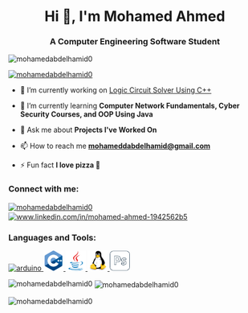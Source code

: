 <h1 align="center">Hi 👋, I'm Mohamed Ahmed</h1>
<h3 align="center">A Computer Engineering Software Student</h3>

<p align="left"> <img src="https://komarev.com/ghpvc/?username=mohamedabdelhamid0&label=Profile%20views&color=0e75b6&style=flat" alt="mohamedabdelhamid0" /> </p>

<p align="left"> <a href="https://github.com/ryo-ma/github-profile-trophy"><img src="https://github-profile-trophy.vercel.app/?username=mohamedabdelhamid0" alt="mohamedabdelhamid0" /></a> </p>

- 🔭 I’m currently working on [Logic Circuit Solver Using C++](https://github.com/MohamedAbdelhamid0/LogicCircuitSolver)

- 🌱 I’m currently learning **Computer Network Fundamentals, Cyber Security Courses, and OOP Using Java**

- 💬 Ask me about **Projects I've Worked On**

- 📫 How to reach me **mohameddabdelhamid@gmail.com**

- ⚡ Fun fact **I love pizza 🍕**

<h3 align="left">Connect with me:</h3>
<p align="left">
<a href="https://dev.to/mohamedabdelhamid0" target="blank"><img align="center" src="https://raw.githubusercontent.com/rahuldkjain/github-profile-readme-generator/master/src/images/icons/Social/devto.svg" alt="mohamedabdelhamid0" height="30" width="40" /></a>
<a href="https://linkedin.com/in/www.linkedin.com/in/mohamed-ahmed-1942562b5" target="blank"><img align="center" src="https://raw.githubusercontent.com/rahuldkjain/github-profile-readme-generator/master/src/images/icons/Social/linked-in-alt.svg" alt="www.linkedin.com/in/mohamed-ahmed-1942562b5" height="30" width="40" /></a>
</p>

<h3 align="left">Languages and Tools:</h3>
<p align="left"> <a href="https://www.arduino.cc/" target="_blank" rel="noreferrer"> <img src="https://cdn.worldvectorlogo.com/logos/arduino-1.svg" alt="arduino" width="40" height="40"/> </a> <a href="https://www.w3schools.com/cpp/" target="_blank" rel="noreferrer"> <img src="https://raw.githubusercontent.com/devicons/devicon/master/icons/cplusplus/cplusplus-original.svg" alt="cplusplus" width="40" height="40"/> </a> <a href="https://www.java.com" target="_blank" rel="noreferrer"> <img src="https://raw.githubusercontent.com/devicons/devicon/master/icons/java/java-original.svg" alt="java" width="40" height="40"/> </a> <a href="https://www.linux.org/" target="_blank" rel="noreferrer"> <img src="https://raw.githubusercontent.com/devicons/devicon/master/icons/linux/linux-original.svg" alt="linux" width="40" height="40"/> </a> <a href="https://www.photoshop.com/en" target="_blank" rel="noreferrer"> <img src="https://raw.githubusercontent.com/devicons/devicon/master/icons/photoshop/photoshop-line.svg" alt="photoshop" width="40" height="40"/> </a> </p>

<p><img align="left" src="https://github-readme-stats.vercel.app/api/top-langs?username=mohamedabdelhamid0&show_icons=true&locale=en&layout=compact" alt="mohamedabdelhamid0" /></p>

<p>&nbsp;<img align="center" src="https://github-readme-stats.vercel.app/api?username=mohamedabdelhamid0&show_icons=true&locale=en" alt="mohamedabdelhamid0" /></p>

<p><img align="center" src="https://github-readme-streak-stats.herokuapp.com/?user=mohamedabdelhamid0&" alt="mohamedabdelhamid0" /></p>
